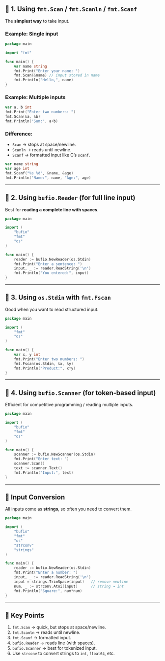## 🔹 1. Using `fmt.Scan` / `fmt.Scanln` / `fmt.Scanf`
The **simplest way** to take input.

### Example: Single input
```go
package main

import "fmt"

func main() {
    var name string
    fmt.Print("Enter your name: ")
    fmt.Scan(&name) // input stored in name
    fmt.Println("Hello,", name)
}
```

### Example: Multiple inputs
```go
var a, b int
fmt.Print("Enter two numbers: ")
fmt.Scan(&a, &b)
fmt.Println("Sum:", a+b)
```

### Difference:
- `Scan` → stops at space/newline.  
- `Scanln` → reads until newline.  
- `Scanf` → formatted input like C’s `scanf`.

```go
var name string
var age int
fmt.Scanf("%s %d", &name, &age)
fmt.Println("Name:", name, "Age:", age)
```

---

## 🔹 2. Using `bufio.Reader` (for full line input)
Best for **reading a complete line with spaces**.

```go
package main

import (
    "bufio"
    "fmt"
    "os"
)

func main() {
    reader := bufio.NewReader(os.Stdin)
    fmt.Print("Enter a sentence: ")
    input, _ := reader.ReadString('\n')
    fmt.Println("You entered:", input)
}
```

---

## 🔹 3. Using `os.Stdin` with `fmt.Fscan`
Good when you want to read structured input.

```go
package main

import (
    "fmt"
    "os"
)

func main() {
    var x, y int
    fmt.Print("Enter two numbers: ")
    fmt.Fscan(os.Stdin, &x, &y)
    fmt.Println("Product:", x*y)
}
```

---

## 🔹 4. Using `bufio.Scanner` (for token-based input)
Efficient for competitive programming / reading multiple inputs.

```go
package main

import (
    "bufio"
    "fmt"
    "os"
)

func main() {
    scanner := bufio.NewScanner(os.Stdin)
    fmt.Print("Enter text: ")
    scanner.Scan()
    text := scanner.Text()
    fmt.Println("Input:", text)
}
```

---

## 🔹 Input Conversion
All inputs come as **strings**, so often you need to convert them.

```go
package main

import (
    "bufio"
    "fmt"
    "os"
    "strconv"
    "strings"
)

func main() {
    reader := bufio.NewReader(os.Stdin)
    fmt.Print("Enter a number: ")
    input, _ := reader.ReadString('\n')
    input = strings.TrimSpace(input)   // remove newline
    num, _ := strconv.Atoi(input)      // string → int
    fmt.Println("Square:", num*num)
}
```

---

## 🔑 Key Points
1. `fmt.Scan` → quick, but stops at space/newline.  
2. `fmt.Scanln` → reads until newline.  
3. `fmt.Scanf` → formatted input.  
4. `bufio.Reader` → reads line (with spaces).  
5. `bufio.Scanner` → best for tokenized input.  
6. Use `strconv` to convert strings to `int`, `float64`, etc.  


